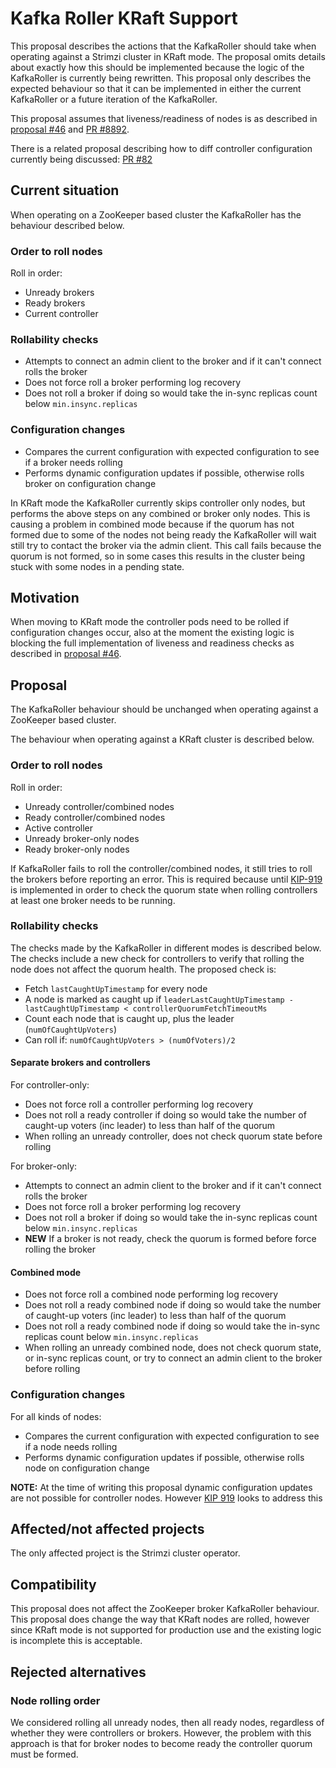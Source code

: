 <!-- This template is provided as an example with sections you may wish to comment on with respect to your proposal. Add or remove sections as required to best articulate the proposal. -->

# Kafka Roller KRaft Support

This proposal describes the actions that the KafkaRoller should take when operating 
against a Strimzi cluster in KRaft mode.
The proposal omits details about exactly how this should be implemented because 
the logic of the KafkaRoller is currently being rewritten.
This proposal only describes the expected behaviour so that it can be implemented 
in either the current KafkaRoller or a future iteration of the KafkaRoller.

This proposal assumes that liveness/readiness of nodes is as described in [proposal #46](https://github.com/strimzi/proposals/blob/main/046-kraft-liveness-readiness.md) 
and [PR #8892](https://github.com/strimzi/strimzi-kafka-operator/pull/8892).

There is a related proposal describing how to diff controller configuration currently being discussed: [PR #82](https://github.com/strimzi/proposals/pull/82)

## Current situation

When operating on a ZooKeeper based cluster the KafkaRoller has the behaviour 
described below.

### Order to roll nodes
Roll in order:
 - Unready brokers
 - Ready brokers
 - Current controller

### Rollability checks
 - Attempts to connect an admin client to the broker and if it can't connect rolls the broker
 - Does not force roll a broker performing log recovery
 - Does not roll a broker if doing so would take the in-sync replicas count below `min.insync.replicas`

### Configuration changes
 - Compares the current configuration with expected configuration to see if a broker needs rolling
 - Performs dynamic configuration updates if possible, otherwise rolls broker on configuration change

In KRaft mode the KafkaRoller currently skips controller only nodes, but performs the above steps on any combined or broker only nodes.
This is causing a problem in combined mode because if the quorum has not formed due to some of the nodes not being ready 
the KafkaRoller will wait still try to contact the broker via the admin client.
This call fails because the quorum is not formed, so in some cases this results in the cluster being stuck with some nodes 
in a pending state.

## Motivation

When moving to KRaft mode the controller pods need to be rolled if configuration changes occur, also at the moment the 
existing logic is blocking the full implementation of liveness and readiness checks as described in [proposal #46](https://github.com/strimzi/proposals/blob/main/046-kraft-liveness-readiness.md).

## Proposal

The KafkaRoller behaviour should be unchanged when operating against a ZooKeeper based cluster.

The behaviour when operating against a KRaft cluster is described below.

### Order to roll nodes
Roll in order:
- Unready controller/combined nodes
- Ready controller/combined nodes
- Active controller
- Unready broker-only nodes
- Ready broker-only nodes

If KafkaRoller fails to roll the controller/combined nodes, it still tries to roll the brokers before reporting an error.
This is required because until [KIP-919](https://cwiki.apache.org/confluence/display/KAFKA/KIP-919%3A+Allow+AdminClient+to+Talk+Directly+with+the+KRaft+Controller+Quorum) 
is implemented in order to check the quorum state when rolling controllers at least one broker needs to be running.

### Rollability checks

The checks made by the KafkaRoller in different modes is described below.
The checks include a new check for controllers to verify that rolling the node does not affect the quorum health.
The proposed check is:
- Fetch `lastCaughtUpTimestamp` for every node
- A node is marked as caught up if `leaderLastCaughtUpTimestamp - lastCaughtUpTimestamp < controllerQuorumFetchTimeoutMs`
- Count each node that is caught up, plus the leader (`numOfCaughtUpVoters`)
- Can roll if: `numOfCaughtUpVoters > (numOfVoters)/2`

#### Separate brokers and controllers
For controller-only:
- Does not force roll a controller performing log recovery
- Does not roll a ready controller if doing so would take the number of caught-up voters (inc leader) to less than half of the quorum
- When rolling an unready controller, does not check quorum state before rolling

For broker-only:
- Attempts to connect an admin client to the broker and if it can't connect rolls the broker
- Does not force roll a broker performing log recovery
- Does not roll a broker if doing so would take the in-sync replicas count below `min.insync.replicas`
- **NEW** If a broker is not ready, check the quorum is formed before force rolling the broker

#### Combined mode
- Does not force roll a combined node performing log recovery
- Does not roll a ready combined node if doing so would take the number of caught-up voters (inc leader) to less than half of the quorum
- Does not roll a ready combined node if doing so would take the in-sync replicas count below `min.insync.replicas`
- When rolling an unready combined node, does not check quorum state, or in-sync replicas count, or try to connect an admin client to the broker before rolling

### Configuration changes
For all kinds of nodes:
- Compares the current configuration with expected configuration to see if a node needs rolling
- Performs dynamic configuration updates if possible, otherwise rolls node on configuration change

**NOTE:** At the time of writing this proposal dynamic configuration updates are not possible for controller nodes.
However [KIP 919](https://cwiki.apache.org/confluence/display/KAFKA/KIP-919%3A+Allow+AdminClient+to+Talk+Directly+with+the+KRaft+Controller+Quorum) looks to address this

## Affected/not affected projects

The only affected project is the Strimzi cluster operator.

## Compatibility

This proposal does not affect the ZooKeeper broker KafkaRoller behaviour.
This proposal does change the way that KRaft nodes are rolled, however since KRaft mode is not supported for production use 
and the existing logic is incomplete this is acceptable.

## Rejected alternatives

### Node rolling order
We considered rolling all unready nodes, then all ready nodes, regardless of whether they were controllers or brokers.
However, the problem with this approach is that for broker nodes to become ready the controller quorum must be formed.
